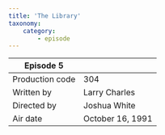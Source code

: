 ```yaml
---
title: 'The Library'
taxonomy:
    category:
        - episode
---
```


| Episode 5 | |
|-----------------|--------------------------------|
| Production code | 304                            |
| Written by      | Larry Charles |
| Directed by     | Joshua White                   |
| Air date        | October 16, 1991             |
